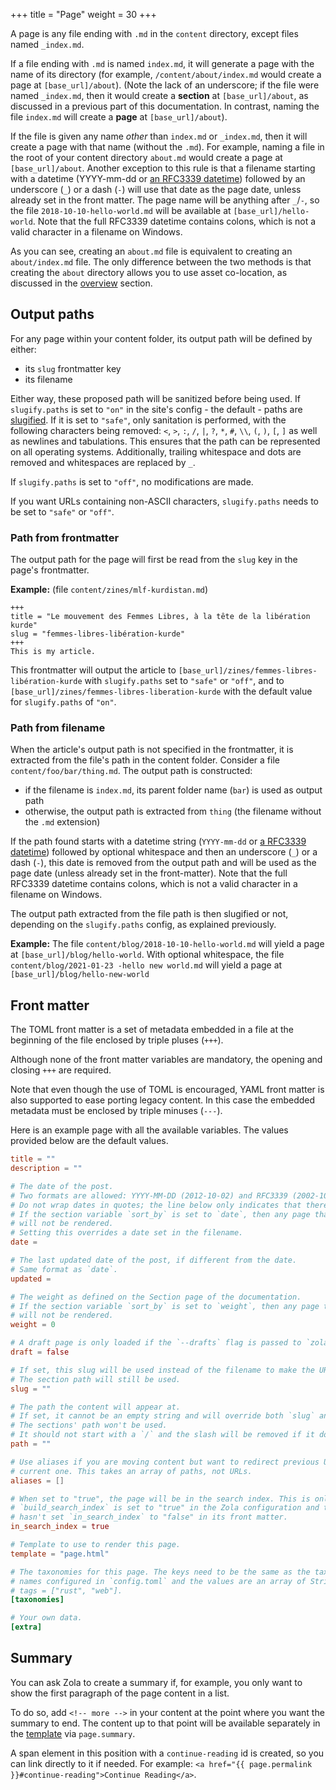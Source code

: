 +++
title = "Page"
weight = 30
+++

A page is any file ending with `.md` in the `content` directory, except files
named `_index.md`.

If a file ending with `.md` is named `index.md`, it will generate a page
with the name of its directory (for example, `/content/about/index.md` would
create a page at `[base_url]/about`). (Note the lack of an underscore; if the file
were named `_index.md`, then it would create a **section** at `[base_url]/about`, as
discussed in a previous part of this documentation. In contrast, naming the file `index.md` will
create a **page** at `[base_url]/about`).

If the file is given any name _other_ than `index.md` or `_index.md`, then it will
create a page with that name (without the `.md`). For example, naming a file in the root of your
content directory `about.md` would create a page at `[base_url]/about`.
Another exception to this rule is that a filename starting with a datetime (YYYY-mm-dd or [an RFC3339 datetime](https://www.ietf.org/rfc/rfc3339.txt)) followed by
an underscore (`_`) or a dash (`-`) will use that date as the page date, unless already set
in the front matter. The page name will be anything after `_`/`-`, so the file `2018-10-10-hello-world.md` will
be available at `[base_url]/hello-world`. Note that the full RFC3339 datetime contains colons, which is not a valid
character in a filename on Windows.

As you can see, creating an `about.md` file is equivalent to creating an
`about/index.md` file. The only difference between the two methods is that creating
the `about` directory allows you to use asset co-location, as discussed in the
[overview](@/documentation/content/overview.md#asset-colocation) section.

## Output paths

For any page within your content folder, its output path will be defined by either:

- its `slug` frontmatter key
- its filename

Either way, these proposed path will be sanitized before being used.
If `slugify.paths` is set to `"on"` in the site's config - the default - paths are [slugified](https://en.wikipedia.org/wiki/Clean_URL#Slug).
If it is set to `"safe"`, only sanitation is performed, with the following characters being removed: `<`, `>`, `:`, `/`, `|`, `?`, `*`, `#`, `\\`, `(`, `)`, `[`, `]` as well as newlines and tabulations. This ensures that the path can be represented on all operating systems.
Additionally, trailing whitespace and dots are removed and whitespaces are replaced by `_`.

If `slugify.paths` is set to `"off"`, no modifications are made.

If you want URLs containing non-ASCII characters, `slugify.paths` needs to be set to `"safe"` or `"off"`.

### Path from frontmatter

The output path for the page will first be read from the `slug` key in the page's frontmatter.

**Example:** (file `content/zines/mlf-kurdistan.md`)

```
+++
title = "Le mouvement des Femmes Libres, à la tête de la libération kurde"
slug = "femmes-libres-libération-kurde"
+++
This is my article.
```

This frontmatter will output the article to `[base_url]/zines/femmes-libres-libération-kurde` with `slugify.paths` set to `"safe"` or `"off"`, and to `[base_url]/zines/femmes-libres-liberation-kurde` with the default value for `slugify.paths` of `"on"`.

### Path from filename

When the article's output path is not specified in the frontmatter, it is extracted from the file's path in the content folder. Consider a file `content/foo/bar/thing.md`. The output path is constructed:

- if the filename is `index.md`, its parent folder name (`bar`) is used as output path
- otherwise, the output path is extracted from `thing` (the filename without the `.md` extension)

If the path found starts with a datetime string (`YYYY-mm-dd` or [a RFC3339 datetime](https://www.ietf.org/rfc/rfc3339.txt)) followed by optional whitespace and then an underscore (`_`) or a dash (`-`), this date is removed from the output path and will be used as the page date (unless already set in the front-matter). Note that the full RFC3339 datetime contains colons, which is not a valid character in a filename on Windows.

The output path extracted from the file path is then slugified or not, depending on the `slugify.paths` config, as explained previously.

**Example:**
The file `content/blog/2018-10-10-hello-world.md` will yield a page at `[base_url]/blog/hello-world`. With optional whitespace, the file `content/blog/2021-01-23 -hello new world.md` will yield a page at `[base_url]/blog/hello-new-world`

## Front matter

The TOML front matter is a set of metadata embedded in a file at the beginning of the file enclosed
by triple pluses (`+++`).

Although none of the front matter variables are mandatory, the opening and closing `+++` are required.

Note that even though the use of TOML is encouraged, YAML front matter is also supported to ease porting
legacy content. In this case the embedded metadata must be enclosed by triple minuses (`---`).

Here is an example page with all the available variables. The values provided below are the
default values.

```toml
title = ""
description = ""

# The date of the post.
# Two formats are allowed: YYYY-MM-DD (2012-10-02) and RFC3339 (2002-10-02T15:00:00Z).
# Do not wrap dates in quotes; the line below only indicates that there is no default date.
# If the section variable `sort_by` is set to `date`, then any page that lacks a `date`
# will not be rendered.
# Setting this overrides a date set in the filename.
date =

# The last updated date of the post, if different from the date.
# Same format as `date`.
updated =

# The weight as defined on the Section page of the documentation.
# If the section variable `sort_by` is set to `weight`, then any page that lacks a `weight`
# will not be rendered.
weight = 0

# A draft page is only loaded if the `--drafts` flag is passed to `zola build`, `zola serve` or `zola check`.
draft = false

# If set, this slug will be used instead of the filename to make the URL.
# The section path will still be used.
slug = ""

# The path the content will appear at.
# If set, it cannot be an empty string and will override both `slug` and the filename.
# The sections' path won't be used.
# It should not start with a `/` and the slash will be removed if it does.
path = ""

# Use aliases if you are moving content but want to redirect previous URLs to the
# current one. This takes an array of paths, not URLs.
aliases = []

# When set to "true", the page will be in the search index. This is only used if
# `build_search_index` is set to "true" in the Zola configuration and the parent section
# hasn't set `in_search_index` to "false" in its front matter.
in_search_index = true

# Template to use to render this page.
template = "page.html"

# The taxonomies for this page. The keys need to be the same as the taxonomy
# names configured in `config.toml` and the values are an array of String objects. For example,
# tags = ["rust", "web"].
[taxonomies]

# Your own data.
[extra]
```

## Summary

You can ask Zola to create a summary if, for example, you only want to show the first
paragraph of the page content in a list.

To do so, add <code>&lt;!-- more --&gt;</code> in your content at the point
where you want the summary to end. The content up to that point will be
available separately in the
[template](@/documentation/templates/pages-sections.md#page-variables) via `page.summary`.

A span element in this position with a `continue-reading` id is created, so you can link directly to it if needed. For example:
`<a href="{{ page.permalink }}#continue-reading">Continue Reading</a>`.

